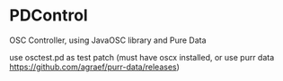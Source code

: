 # PDControl

OSC Controller, using JavaOSC library and Pure Data

use osctest.pd as test patch (must have oscx installed, or use purr data https://github.com/agraef/purr-data/releases)
